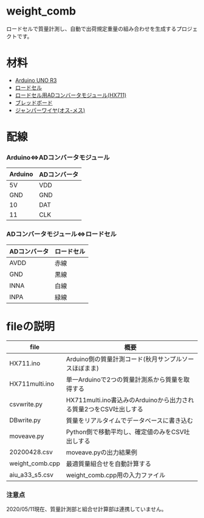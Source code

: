 # weight_comb
ロードセルで質量計測し、自動で出荷規定重量の組み合わせを生成するプロジェクトです。

# 材料
* [Arduino UNO R3](https://www.amazon.co.jp/ELEGOO-ATmega328P-ATMEGA16U2-USB%E3%82%B1%E3%83%BC%E3%83%96%E3%83%AB-Arduino%E7%94%A8/dp/B06Y5TBNQX/ref=sxts_sxwds-bia-wc-p13n1_0?__mk_ja_JP=%E3%82%AB%E3%82%BF%E3%82%AB%E3%83%8A&crid=2UQDYB2JEMOOQ&cv_ct_cx=arduino&dchild=1&keywords=arduino&pd_rd_i=B06Y5TBNQX&pd_rd_r=1203962f-0579-4f1b-96ed-f9f2fad43b6b&pd_rd_w=JUkTG&pd_rd_wg=vh3yg&pf_rd_p=a83e8958-dd0c-43dc-9a4f-eb4f335dec93&pf_rd_r=1RQP8M3DBH9GXQADQ6V4&psc=1&qid=1589163117&sprefix=ardu%2Caps%2C968&sr=1-1-4a4d9315-f5eb-4c06-9950-60e8d500f1b5)
* [ロードセル](http://akizukidenshi.com/catalog/g/gP-13041/)
* [ロードセル用ADコンバータモジュール(HX711)](http://akizukidenshi.com/catalog/g/gK-12370/)
* [ブレッドボード](http://akizukidenshi.com/catalog/g/gP-05294/)
* [ジャンパーワイヤ(オス-メス)](http://akizukidenshi.com/catalog/g/gC-08933/)

# 配線
### Arduino⇔ADコンバータモジュール
| Arduino | ADコンバータ |
| ---- | ---- |
|  5V  |  VDD  |
|  GND  |  GND  |
|  10  |  DAT  |
|  11  |  CLK  |

### ADコンバータモジュール⇔ロードセル
| ADコンバータ | ロードセル |
| ---- | ---- |
|  AVDD  |  赤線  |
|  GND  |  黒線  |
|  INNA  |  白線  |
|  INPA  |  緑線  |

# fileの説明
| file | 概要 |
| ---- | ---- |
|  HX711.ino  |  Arduino側の質量計測コード(秋月サンプルソースほぼまま)  |
|  HX711multi.ino  |  単一Arduinoで2つの質量計測系から質量を取得する  |
|  csvwrite.py  |  HX711multi.ino書込みのArduinoから出力される質量2つをCSV吐出しする  |
|  DBwrite.py  |  質量をリアルタイムでデータベースに書き込む  |
|  moveave.py  |  Python側で移動平均し、確定値のみをCSV吐出しする  |
|  20200428.csv  |  moveave.pyの出力結果例  |
|  weight_comb.cpp  |  最適質量組合せを自動計算する  |
|  aiu_a33_s5.csv  |  weight_comb.cpp用の入力ファイル  |

### 注意点
2020/05/11現在、質量計測部と組合せ計算部は連携していません。
